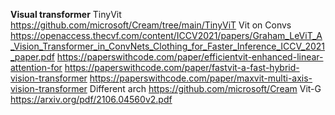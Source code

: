 
**Visual transformer**
	TinyVit
	https://github.com/microsoft/Cream/tree/main/TinyViT
	Vit on Convs
	https://openaccess.thecvf.com/content/ICCV2021/papers/Graham_LeViT_A_Vision_Transformer_in_ConvNets_Clothing_for_Faster_Inference_ICCV_2021_paper.pdf
	https://paperswithcode.com/paper/efficientvit-enhanced-linear-attention-for
	https://paperswithcode.com/paper/fastvit-a-fast-hybrid-vision-transformer
	https://paperswithcode.com/paper/maxvit-multi-axis-vision-transformer
	Different arch
	https://github.com/microsoft/Cream
	Vit-G
	https://arxiv.org/pdf/2106.04560v2.pdf